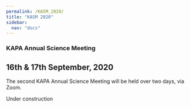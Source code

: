 ```yaml
---
permalink: /KASM_2020/
title: "KASM 2020"
sidebar:
  nav: "docs"
---
```


### KAPA Annual Science Meeting

## 16th & 17th September, 2020

The second KAPA Annual Science Meeting will be held over two days, via Zoom.

Under construction
